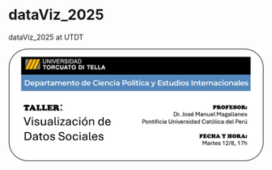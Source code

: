 # dataViz_2025
dataViz_2025 at UTDT



<a href="https://www.mindmeister.com/3789520004/sobre-visualizaciones">
  <img src="https://github.com/Magallanes-at-UTDT/dataViz_2025/raw/main/logo2025.png" />
</a>
